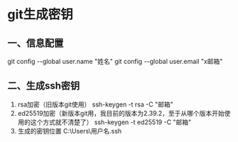 # git生成密钥
## 一、信息配置
git config --global user.name "姓名"
git config --global user.email "x邮箱"
## 二、生成ssh密钥
1. rsa加密（旧版本git使用）
ssh-keygen -t rsa -C "邮箱"
2. ed25519加密（新版本git用，我目前的版本为2.39.2，至于从哪个版本开始使用的这个方式就不清楚了）
ssh-keygen -t ed25519 -C "邮箱"
3. 生成的密钥位置
C:\Users\用户名\.ssh